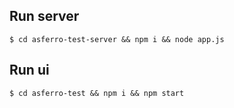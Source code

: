 ## Run server
```shell
$ cd asferro-test-server && npm i && node app.js

```

## Run ui
```shell
$ cd asferro-test && npm i && npm start

```
